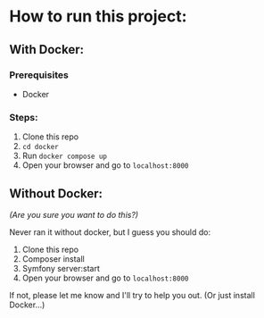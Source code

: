 # How to run this project:
## With Docker:
### Prerequisites
- Docker

### Steps:
1. Clone this repo 
2. `cd docker` 
3. Run `docker compose up`
4. Open your browser and go to `localhost:8000`


## Without Docker:
*(Are you sure you want to do this?)*

Never ran it without docker, but I guess you should do: 
1. Clone this repo
2. Composer install
3. Symfony server:start
4. Open your browser and go to `localhost:8000`

If not, please let me know and I'll try to help you out. (Or just install Docker...)